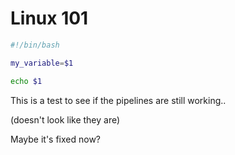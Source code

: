 # Linux 101

```bash
#!/bin/bash

my_variable=$1

echo $1
```

This is a test to see if the pipelines are still working..

(doesn't look like they are)

Maybe it's fixed now?